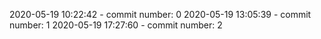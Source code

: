 2020-05-19 10:22:42 - commit number: 0
2020-05-19 13:05:39 - commit number: 1
2020-05-19 17:27:60 - commit number: 2
